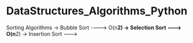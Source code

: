 # DataStructures_Algorithms_Python


Sorting Algorithms 
-> Bubble Sort ----> O(n**2)
-> Selection Sort ---> O(n**2)
-> Insertion Sort ---> 